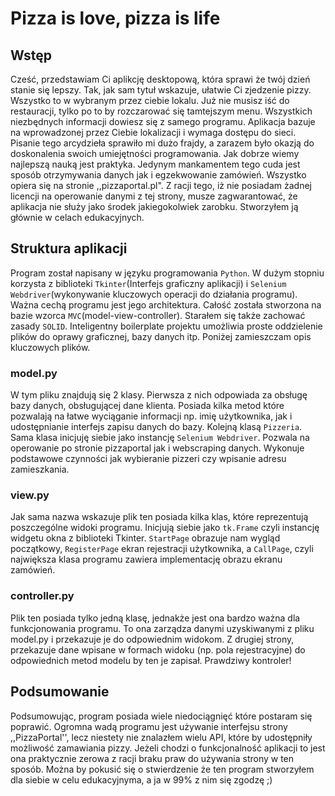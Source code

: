 # Pizza is love, pizza is life
## Wstęp
   Cześć, przedstawiam Ci aplikcję desktopową, która sprawi że twój dzień stanie się lepszy. Tak, jak sam tytuł wskazuje, ułatwie Ci zjedzenie pizzy. Wszystko to w wybranym przez ciebie lokalu. Już nie musisz iść do restauracji, tylko po to by rozczarować się tamtejszym menu. Wszystkich niezbędnych informacji dowiesz się z samego programu. Aplikacja bazuje na wprowadzonej przez Ciebie lokalizacji i wymaga dostępu do sieci.
  Pisanie tego arcydzieła sprawiło mi dużo frajdy, a zarazem było okazją do doskonalenia swoich umiejętności programowania. Jak dobrze wiemy najlepszą nauką jest praktyka. Jedynym mankamentem tego cuda jest sposób otrzymywania danych jak i egzekwowanie zamówień. Wszystko opiera się na stronie ,,pizzaportal.pl". Z racji tego, iż nie posiadam żadnej licencji na operowanie danymi z tej strony, musze zagwarantować, że aplikacja nie służy jako środek jakiegokolwiek zarobku. Stworzyłem ją głównie w celach edukacyjnych. 
## Struktura aplikacji
   Program został napisany w języku programowania `Python`. W dużym stopniu korzysta z biblioteki `Tkinter`(Interfejs graficzny aplikacji) i `Selenium Webdriver`(wykonywanie kluczowych operacji do działania programu). Ważna cechą programu jest jego architektura. Całość została stworzona na bazie wzorca `MVC`(model-view-controller). Starałem się także zachować zasady `SOLID`. Inteligentny boilerplate projektu umożliwia proste oddzielenie plików do oprawy graficznej, bazy danych itp. Poniżej zamieszczam opis kluczowych plików.

### model.py
   W tym pliku znajdują się 2 klasy. Pierwsza z nich odpowiada za obsługę bazy danych, obsługującej dane klienta. Posiada kilka metod które pozwalają na łatwe wyciąganie informacji np. imię użytkownika, jak i udostępnianie interfejs zapisu danych do bazy.
  Kolejną klasą `Pizzeria`. Sama klasa inicjuję siebie jako instancję `Selenium Webdriver`. Pozwala na operowanie po stronie pizzaportal jak i webscraping danych. Wykonuje podstawowe czynności jak wybieranie pizzeri czy wpisanie adresu zamieszkania.
  
### view.py
   Jak sama nazwa wskazuje plik ten posiada kilka klas, które reprezentują poszczególne widoki programu. Inicjują siebie jako `tk.Frame` czyli instancję widgetu okna z biblioteki Tkinter. `StartPage` obrazuje nam wygląd początkowy, `RegisterPage` ekran rejestracji użytkownika, a `CallPage`, czyli największa klasa programu zawiera implementację obrazu ekranu zamówień.

### controller.py
   Plik ten posiada tylko jedną klasę, jednakże jest ona bardzo ważna dla funkcjonowania programu. To ona zarządza danymi uzyskiwanymi z pliku model.py i przekazuje je do odpowiednim widokom. Z drugiej strony, przekazuje dane wpisane w formach widoku (np. pola rejestracyjne) do odpowiednich metod modelu by ten je zapisał. Prawdziwy kontroler!
  
  
## Podsumowanie
   Podsumowując, program posiada wiele niedociągnięć które postaram się poprawić. Ogromna wadą programu jest używanie interfejsu strony ,,PizzaPortal'', lecz niestety nie znalazłem wielu API, które by udostępniły możliwość zamawiania pizzy. Jeżeli chodzi o funkcjonalność aplikacji to jest ona praktycznie zerowa z racji braku praw do używania strony w ten sposób. Można by pokusić się o stwierdzenie że ten program stworzyłem dla siebie w celu edukacyjnyma, a ja w 99% z nim się zgodzę ;)
